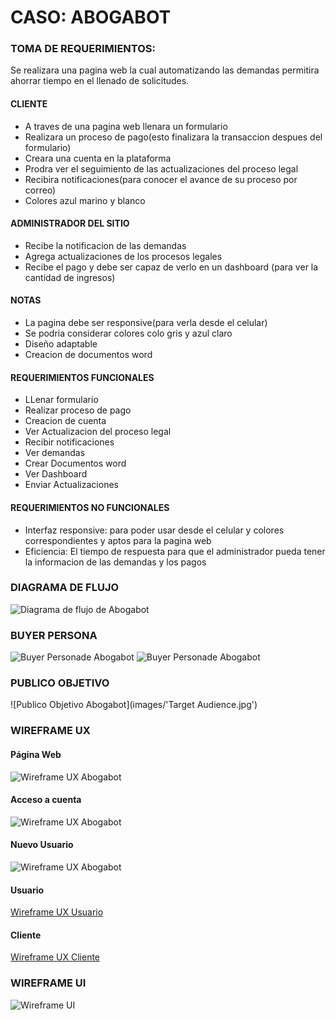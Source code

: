 # CASO: ABOGABOT
### TOMA DE REQUERIMIENTOS:

Se realizara una pagina web la cual automatizando las demandas permitira ahorrar tiempo en el llenado de solicitudes.
#### CLIENTE
   * A traves de una pagina web llenara un formulario
   * Realizara un proceso de pago(esto finalizara la transaccion despues del formulario)
   * Creara una cuenta en la plataforma
   * Prodra ver el seguimiento de las actualizaciones del proceso legal
   * Recibira notificaciones(para conocer el avance de su proceso por correo)
   * Colores azul marino y blanco

#### ADMINISTRADOR DEL SITIO
* Recibe la notificacion de las demandas
* Agrega actualizaciones de los procesos legales
* Recibe el pago y debe ser capaz de verlo en un dashboard (para ver la cantidad de ingresos)

#### NOTAS
*  La pagina debe ser responsive(para verla desde el celular)
*  Se podria considerar colores colo gris y azul claro
*  Diseño adaptable
*  Creacion de documentos word

#### REQUERIMIENTOS FUNCIONALES
- LLenar formulario
- Realizar proceso de pago
- Creacion de cuenta
- Ver Actualizacion del proceso legal
- Recibir notificaciones
- Ver demandas
- Crear Documentos word
- Ver Dashboard
- Enviar Actualizaciones

#### REQUERIMIENTOS NO FUNCIONALES
- Interfaz responsive: para poder usar desde el celular y colores correspondientes y aptos para la pagina web
- Eficiencia: El tiempo de respuesta para que el administrador pueda tener la informacion de las demandas y los pagos

### DIAGRAMA DE FLUJO
![Diagrama de flujo de Abogabot](images/diagFlujo.png)

### BUYER PERSONA
![Buyer Personade Abogabot](images/Buyer_Persona1.png)
![Buyer Personade Abogabot](images/Buyer_Persona2.png)
### PUBLICO OBJETIVO
![Publico Objetivo Abogabot](images/'Target Audience.jpg')

### WIREFRAME UX
#### Página Web
![Wireframe UX Abogabot](images/Abogabot_UX/PWEB.png)
####  Acceso a cuenta
![Wireframe UX Abogabot](images/Abogabot_UX/Cuenta.png)
#### Nuevo Usuario
![Wireframe UX Abogabot](images/Abogabot_UX/NuevoUsu.png)
####  Usuario
[Wireframe UX Usuario](UX_usu.md)
####  Cliente
[Wireframe UX Cliente](UX_Cliente.md)
### WIREFRAME UI
![Wireframe UI](images/Abogabot_UI.png)


